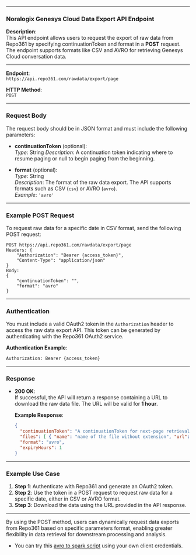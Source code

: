 
---

### Noralogix Genesys Cloud Data Export API Endpoint

**Description**:  
This API endpoint allows users to request the export of raw data from Repo361 by specifying continuationToken and format in a **POST** request. The endpoint supports formats like CSV and AVRO for retrieving Genesys Cloud conversation data.

---

**Endpoint**:  
`https://api.repo361.com/rawdata/export/page`

**HTTP Method**:  
`POST`

---

### Request Body

The request body should be in JSON format and must include the following parameters:

- **continuationToken** (optional):  
  _Type_: String 
  _Description_: A continuation token indicating where to resume paging or null to begin paging from the beginning.  

- **format** (optional):  
  _Type_: String  
  _Description_: The format of the raw data export. The API supports formats such as CSV (`csv`) or AVRO (`avro`).  
  _Example_: `'avro'`

---

### Example POST Request

To request raw data for a specific date in CSV format, send the following POST request:

```http
POST https://api.repo361.com/rawdata/export/page
Headers: {
    "Authorization": "Bearer {access_token}",
    "Content-Type": "application/json"
}
Body:
{
    "continuationToken": "",
    "format": "avro"
}
```

---

### Authentication

You must include a valid OAuth2 token in the `Authorization` header to access the raw data export API. This token can be generated by authenticating with the Repo361 OAuth2 service.

**Authentication Example**:
```http
Authorization: Bearer {access_token}
```

---

### Response

- **200 OK**:  
  If successful, the API will return a response containing a URL to download the raw data file. The URL will be valid for **1 hour**.
  
  **Example Response**:
  ```json
  {
    "continuationToken": "A continuationToken for next-page retrieval",
    "files": [ { "name": "name of the file without extension", "url": "donwload url" } ],
    "format": "avro",
    "expiryHours": 1
  }
  ```
---

### Example Use Case

1. **Step 1**: Authenticate with Repo361 and generate an OAuth2 token.
2. **Step 2**: Use the token in a POST request to request raw data for a specific date, either in CSV or AVRO format.
3. **Step 3**: Download the data using the URL provided in the API response.

---

By using the POST method, users can dynamically request data exports from Repo361 based on specific parameters format, enabling greater flexibility in data retrieval for downstream processing and analysis.

- You can try this [avro to spark script](https://github.com/Noralogix/repo361-genesyscloud/blob/main/export/GenesysCloud-conversations-avro-to-spark.ipynb) using your own client credentials.
